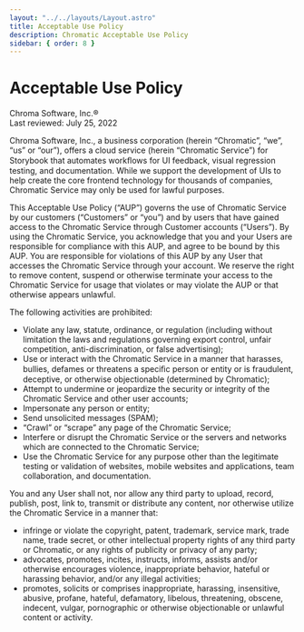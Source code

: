 ```yaml
---
layout: "../../layouts/Layout.astro"
title: Acceptable Use Policy
description: Chromatic Acceptable Use Policy
sidebar: { order: 8 }
---
```


# Acceptable Use Policy

Chroma Software, Inc.®  
Last reviewed: July 25, 2022

Chroma Software, Inc., a business corporation (herein “Chromatic”, “we”, “us” or “our”), offers a cloud service (herein “Chromatic Service”) for Storybook that automates workﬂows for UI feedback, visual regression testing, and documentation. While we support the development of UIs to help create the core frontend technology for thousands of companies, Chromatic Service may only be used for lawful purposes.

This Acceptable Use Policy (“AUP”) governs the use of Chromatic Service by our customers (“Customers” or “you”) and by users that have gained access to the Chromatic Service through Customer accounts (“Users”). By using the Chromatic Service, you acknowledge that you and your Users are responsible for compliance with this AUP, and agree to be bound by this AUP. You are responsible for violations of this AUP by any User that accesses the Chromatic Service through your account. We reserve the right to remove content, suspend or otherwise terminate your access to the Chromatic Service for usage that violates or may violate the AUP or that otherwise appears unlawful.

The following activities are prohibited:

- Violate any law, statute, ordinance, or regulation (including without limitation the laws and regulations governing export control, unfair competition, anti-discrimination, or false advertising);
- Use or interact with the Chromatic Service in a manner that harasses, bullies, defames or threatens a speciﬁc person or entity or is fraudulent, deceptive, or otherwise objectionable (determined by Chromatic);
- Attempt to undermine or jeopardize the security or integrity of the Chromatic Service and other user accounts;
- Impersonate any person or entity;
- Send unsolicited messages (SPAM);
- “Crawl” or “scrape” any page of the Chromatic Service;
- Interfere or disrupt the Chromatic Service or the servers and networks which are connected to the Chromatic Service;
- Use the Chromatic Service for any purpose other than the legitimate testing or validation of websites, mobile websites and applications, team collaboration, and documentation.

You and any User shall not, nor allow any third party to upload, record, publish, post, link to, transmit or distribute any content, nor otherwise utilize the Chromatic Service in a manner that:

- infringe or violate the copyright, patent, trademark, service mark, trade name, trade secret, or other intellectual property rights of any third party or Chromatic, or any rights of publicity or privacy of any party;
- advocates, promotes, incites, instructs, informs, assists and/or otherwise encourages violence, inappropriate behavior, hateful or harassing behavior, and/or any illegal activities;
- promotes, solicits or comprises inappropriate, harassing, insensitive, abusive, profane, hateful, defamatory, libelous, threatening, obscene, indecent, vulgar, pornographic or otherwise objectionable or unlawful content or activity.
